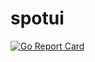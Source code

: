 # spotui

[![Go Report Card](https://goreportcard.com/badge/github.com/szktkfm/spotui)](https://goreportcard.com/report/github.com/szktkfm/spotui)

